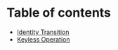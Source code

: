 # Table of contents

* [Identity Transition](README.md)
* [Keyless Operation](keyless-operation.md)
